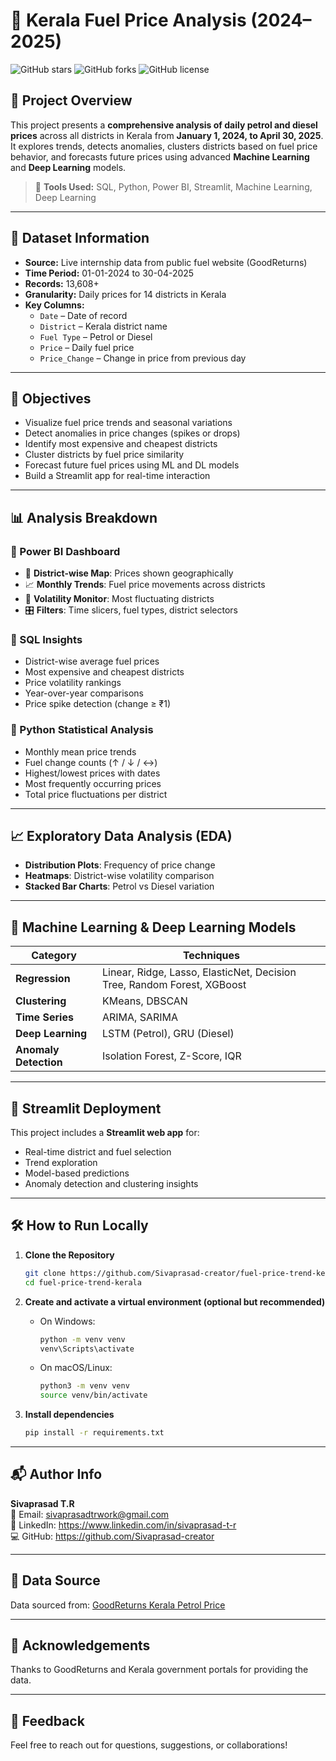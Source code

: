 # 🚗 Kerala Fuel Price Analysis (2024–2025)

![GitHub stars](https://img.shields.io/github/stars/Sivaprasad-creator/fuel-price-trend-kerala)
![GitHub forks](https://img.shields.io/github/forks/Sivaprasad-creator/fuel-price-trend-kerala)
![GitHub license](https://img.shields.io/github/license/Sivaprasad-creator/fuel-price-trend-kerala)

## 📌 Project Overview

This project presents a **comprehensive analysis of daily petrol and diesel prices** across all districts in Kerala from **January 1, 2024, to April 30, 2025**. It explores trends, detects anomalies, clusters districts based on fuel price behavior, and forecasts future prices using advanced **Machine Learning** and **Deep Learning** models.

> 🔧 **Tools Used:** SQL, Python, Power BI, Streamlit, Machine Learning, Deep Learning

---

## 📁 Dataset Information

- **Source:** Live internship data from public fuel website (GoodReturns)  
- **Time Period:** 01-01-2024 to 30-04-2025  
- **Records:** 13,608+  
- **Granularity:** Daily prices for 14 districts in Kerala  
- **Key Columns:**
  - `Date` – Date of record  
  - `District` – Kerala district name  
  - `Fuel Type` – Petrol or Diesel  
  - `Price` – Daily fuel price  
  - `Price_Change` – Change in price from previous day

---

## 🎯 Objectives

- Visualize fuel price trends and seasonal variations  
- Detect anomalies in price changes (spikes or drops)  
- Identify most expensive and cheapest districts  
- Cluster districts by fuel price similarity  
- Forecast future fuel prices using ML and DL models  
- Build a Streamlit app for real-time interaction

---

## 📊 Analysis Breakdown

### 🔹 Power BI Dashboard

- 📍 **District-wise Map**: Prices shown geographically  
- 📈 **Monthly Trends**: Fuel price movements across districts  
- 🔄 **Volatility Monitor**: Most fluctuating districts  
- 🎛️ **Filters**: Time slicers, fuel types, district selectors

### 🔹 SQL Insights

- District-wise average fuel prices  
- Most expensive and cheapest districts  
- Price volatility rankings  
- Year-over-year comparisons  
- Price spike detection (change ≥ ₹1)

### 🔹 Python Statistical Analysis

- Monthly mean price trends  
- Fuel change counts (↑ / ↓ / ↔)  
- Highest/lowest prices with dates  
- Most frequently occurring prices  
- Total price fluctuations per district  

---

## 📈 Exploratory Data Analysis (EDA)

- **Distribution Plots**: Frequency of price change  
- **Heatmaps**: District-wise volatility comparison  
- **Stacked Bar Charts**: Petrol vs Diesel variation  

---

## 🤖 Machine Learning & Deep Learning Models

| Category           | Techniques                                                                 |
|--------------------|-----------------------------------------------------------------------------|
| **Regression**     | Linear, Ridge, Lasso, ElasticNet, Decision Tree, Random Forest, XGBoost     |
| **Clustering**     | KMeans, DBSCAN                                                              |
| **Time Series**    | ARIMA, SARIMA                                                               |
| **Deep Learning**  | LSTM (Petrol), GRU (Diesel)                                                 |
| **Anomaly Detection** | Isolation Forest, Z-Score, IQR                                           |

---

## 🚀 Streamlit Deployment

This project includes a **Streamlit web app** for:

- Real-time district and fuel selection  
- Trend exploration  
- Model-based predictions  
- Anomaly detection and clustering insights  

---

## 🛠️ How to Run Locally

1. **Clone the Repository**  
   ```bash
   git clone https://github.com/Sivaprasad-creator/fuel-price-trend-kerala.git
   cd fuel-price-trend-kerala
2. **Create and activate a virtual environment (optional but recommended)**  
   - On Windows:  
     ```bash
     python -m venv venv
     venv\Scripts\activate
     ```  
   - On macOS/Linux:  
     ```bash
     python3 -m venv venv
     source venv/bin/activate
     ```

3. **Install dependencies**  
   ```bash
   pip install -r requirements.txt

---

## 📬 Author Info

**Sivaprasad T.R**  
📧 Email: sivaprasadtrwork@gmail.com  
🔗 LinkedIn: https://www.linkedin.com/in/sivaprasad-t-r  
💻 GitHub: https://github.com/Sivaprasad-creator

---

## 📜 Data Source

Data sourced from: [GoodReturns Kerala Petrol Price](https://www.goodreturns.in/petrol-price-in-kerala-s18.html)

---

## 🙏 Acknowledgements

Thanks to GoodReturns and Kerala government portals for providing the data.

---

## 💬 Feedback

Feel free to reach out for questions, suggestions, or collaborations!

